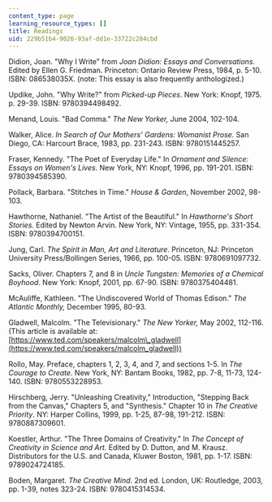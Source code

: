 ```yaml
---
content_type: page
learning_resource_types: []
title: Readings
uid: 229b51b4-9026-93af-dd1e-33722c284cbd
---
```


Didion, Joan. "Why I Write" from _Joan Didion: Essays and Conversations_. Edited by Ellen G. Friedman. Princeton: Ontario Review Press, 1984, p. 5-10. ISBN: 086538035X. (note: This essay is also frequently anthologized.)

Updike, John. "Why Write?" from _Picked-up Pieces_. New York: Knopf, 1975. p. 29-39. ISBN: 9780394498492.

Menand, Louis. "Bad Comma." _The New Yorker,_ June 2004, 102-104.

Walker, Alice. _In Search of Our Mothers' Gardens: Womanist Prose._ San Diego, CA: Harcourt Brace, 1983, pp. 231-243. ISBN: 9780151445257.

Fraser, Kennedy. "The Poet of Everyday Life." In _Ornament and Silence: Essays on Women's Lives_. New York, NY: Knopf, 1996, pp. 191-201. ISBN: 9780394585390.

Pollack, Barbara. "Stitches in Time." _House & Garden_, November 2002, 98-103.

Hawthorne, Nathaniel. "The Artist of the Beautiful." In _Hawthorne's Short Stories._ Edited by Newton Arvin. New York, NY: Vintage, 1955, pp. 331-354. ISBN: 9780394700151.

Jung, Carl. _The Spirit in Man, Art and Literature_. Princeton, NJ: Princeton University Press/Bollingen Series, 1966, pp. 100-05. ISBN: 9780691097732.

Sacks, Oliver. Chapters 7, and 8 in _Uncle Tungsten: Memories of a Chemical Boyhood_. New York: Knopf, 2001, pp. 67-90. ISBN: 9780375404481.

McAuliffe, Kathleen. "The Undiscovered World of Thomas Edison." _The Atlantic Monthly,_ December 1995, 80-93.

Gladwell, Malcolm. "The Televisionary." _The New Yorker,_ May 2002, 112-116. (This article is available at: [https://www.ted.com/speakers/malcolm\_gladwell](https://www.ted.com/speakers/malcolm_gladwell))

Rollo, May. Preface, chapters 1, 2, 3, 4, and 7, and sections 1-5. In _The Courage to Create_. New York, NY: Bantam Books, 1982, pp. 7-8, 11-73, 124-140. ISBN: 9780553228953.

Hirschberg, Jerry. "Unleashing Creativity," Introduction, "Stepping Back from the Canvas," Chapters 5, and "Synthesis." Chapter 10 in _The Creative Priority_. NY: Harper Collins, 1999, pp. 1-25, 87-98, 191-212. ISBN: 9780887309601.

Koestler, Arthur. "The Three Domains of Creativity." In _The Concept of Creativity in Science and Art._ Edited by D. Dutton, and M. Krausz. Distributors for the U.S. and Canada, Kluwer Boston, 1981, pp. 1-17. ISBN: 9789024724185.

Boden, Margaret. _The Creative Mind_. 2nd ed. London, UK: Routledge, 2003, pp. 1-39, notes 323-24. ISBN: 9780415314534.